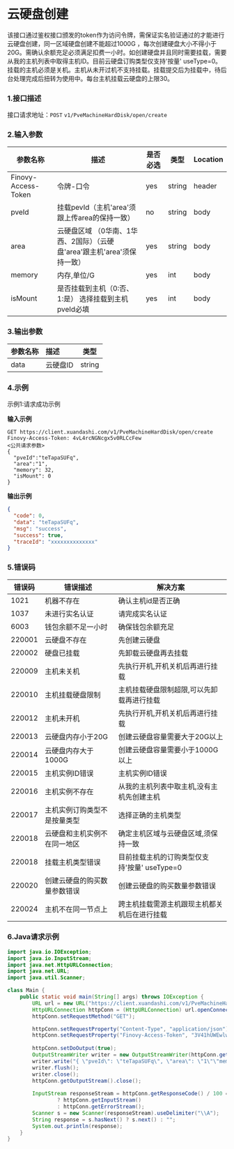 # 云硬盘创建
该接口通过鉴权接口颁发的token作为访问令牌，需保证实名验证通过的才能进行云硬盘创建，同一区域硬盘创建不能超过1000G
，每次创建硬盘大小不得小于20G。需确认余额充足必须满足扣费一小时。如创建硬盘并且同时需要挂载，需要从我的主机列表中取得主机ID。目前云硬盘订购类型仅支持'按量'
useType=0。挂载的主机必须是关机。主机从未开过机不支持挂载。挂载提交后为挂载中，待后台处理完成后扭转为使用中。每台主机挂载云硬盘的上限30。


### 1.接口描述

接口请求地址：`POST`   `v1/PveMachineHardDisk/open/create`

### 2.输入参数

| 参数名称                | 描述                                          | 是否必选 | 类型     | Location |
|---------------------|---------------------------------------------|------|--------|----------|
| Finovy-Access-Token | 令牌-口令                                       | yes  | string | header   |
| pveId               | 挂载pevId（主机'area'须跟上传area的保持一致）              | no   | string | body     |
| area                | 云硬盘区域 （0华南、1华西、2国际）（云硬盘'area'跟主机'area'须保持一致） | yes  | string | body     |
| memory              | 内存,单位/G                                     | yes  | int    | body     |
| isMount             | 是否挂载到主机（0:否、1:是） 选择挂载到主机 pveId必填            | yes  | int    | body     |

### 3.输出参数

| 参数名称               | 描述    | 类型     |
|:-------------------|:------|--------|
| data            | 云硬盘ID | string |


### 4.示例

示例1:请求成功示例

**输入示例**

```text
GET https://client.xuandashi.com/v1/PveMachineHardDisk/open/create
Finovy-Access-Token: 4vL4rcNGNcgx5v0RLCcFew
<公共请求参数>
{
  "pveId":"teTapaSUFq",
  "area":"1",
  "memory": 32,
  "isMount": 0
}
```

**输出示例**

```json
{
  "code": 0,
  "data": "teTapaSUFq",
  "msg": "success",
  "success": true,
  "traceId": "xxxxxxxxxxxxxx"
}
```

### 5.错误码

| 错误码    | 错误描述           | 解决方案                         |
|--------|----------------|------------------------------|
| 1021   | 机器不存在          | 确认主机id是否正确                   |
| 1037   | 未进行实名认证        | 请完成实名认证                      |
| 6003   | 钱包余额不足一小时      | 确保钱包余额充足                     |
| 220001 | 云硬盘不存在         | 先创建云硬盘                       |
| 220002 | 硬盘已挂载          | 先卸载云硬盘再去挂载                   |
| 220009 | 主机未关机          | 先执行开机,开机关机后再进行挂载             |
| 220010 | 主机挂载硬盘限制       | 主机挂载硬盘限制超限,可以先卸载再进行挂载        |
| 220012 | 主机未开机          | 先执行开机,开机关机后再进行挂载             |
| 220013 | 云硬盘内存小于20G     | 创建云硬盘容量需要大于20G以上             |
| 220014 | 云硬盘内存大于1000G   | 创建云硬盘容量需要小于1000G以上           |
| 220015 | 主机实例ID错误       | 主机实例ID错误           |
| 220016 | 主机实例不存在        | 从我的主机列表中取主机,没有主机先创建主机        |
| 220017 | 主机实例订购类型不是按量类型 | 选择正确的主机类型                    |
| 220018 | 云硬盘和主机实例不在同一地区 | 确定主机区域与云硬盘区域,须保持一致           |
| 220018 | 挂载主机类型错误       | 目前挂载主机的订购类型仅支持'按量' useType=0 |
| 220020 | 创建云硬盘的购买数量参数错误 | 创建云硬盘的购买数量参数错误               |
| 220024 | 主机不在同一节点上      | 跨主机挂载需源主机跟现主机都关机后在进行挂载       |



### 6.Java请求示例

```java
import java.io.IOException;
import java.io.InputStream;
import java.net.HttpURLConnection;
import java.net.URL;
import java.util.Scanner;

class Main {
    public static void main(String[] args) throws IOException {
        URL url = new URL("https://client.xuandashi.com/v1/PveMachineHardDisk/open/create");
        HttpURLConnection httpConn = (HttpURLConnection) url.openConnection();
        httpConn.setRequestMethod("GET");

        httpConn.setRequestProperty("Content-Type", "application/json");
        httpConn.setRequestProperty("Finovy-Access-Token", "3V41hUWEwlwKH44m7SpJOs");
        
        httpConn.setDoOutput(true);
        OutputStreamWriter writer = new OutputStreamWriter(httpConn.getOutputStream());
        writer.write("{ \"pveId\": \"teTapaSUFq\", \"area\": \"1\"\"memory\": 32}");
        writer.flush();
        writer.close();
        httpConn.getOutputStream().close();
        
        InputStream responseStream = httpConn.getResponseCode() / 100 == 2
                ? httpConn.getInputStream()
                : httpConn.getErrorStream();
        Scanner s = new Scanner(responseStream).useDelimiter("\\A");
        String response = s.hasNext() ? s.next() : "";
        System.out.println(response);
    }
}
```